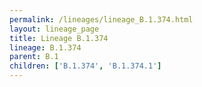 ```yaml
---
permalink: /lineages/lineage_B.1.374.html
layout: lineage_page
title: Lineage B.1.374
lineage: B.1.374
parent: B.1
children: ['B.1.374', 'B.1.374.1']
---
```

